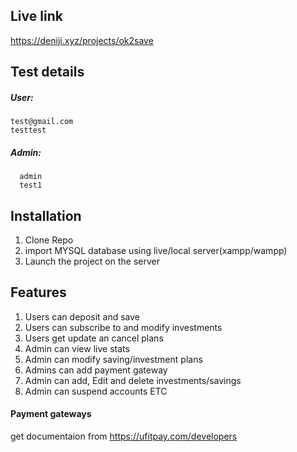 ## Live link
https://deniji.xyz/projects/ok2save

## Test details
 ##### User:
    test@gmail.com
    testtest
##### Admin: 
      admin
      test1

## Installation 
1. Clone Repo
2. import MYSQL database using live/local server(xampp/wampp)
3. Launch the project on the server


## Features
1. Users can deposit and save 
2. Users can subscribe to and modify investments
3. Users get update an cancel plans
4. Admin can view live stats
5. Admin can modify saving/investment plans
6. Admins can add payment gateway
7. Admin can add, Edit and delete investments/savings
8. Admin can suspend accounts ETC

#### Payment gateways
get documentaion from https://ufitpay.com/developers
   
